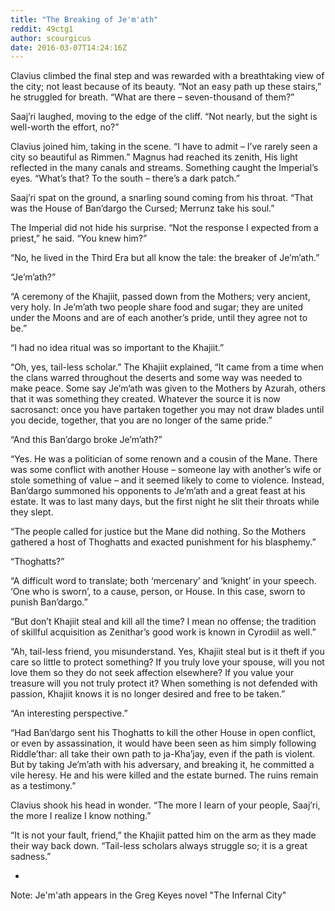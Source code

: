 ```yaml
---
title: "The Breaking of Je'm'ath"
reddit: 49ctg1
author: scourgicus
date: 2016-03-07T14:24:16Z
---
```


Clavius climbed the final step and was rewarded with a breathtaking view of the city; not least because of its beauty.  “Not an easy path up these stairs,” he struggled for breath.  “What are there – seven-thousand of them?”

Saaj’ri laughed, moving to the edge of the cliff.  “Not nearly, but the sight is well-worth the effort, no?”

Clavius joined him, taking in the scene.  “I have to admit – I’ve rarely seen a city so beautiful as Rimmen.”  Magnus had reached its zenith, His light reflected in the many canals and streams.  Something caught the Imperial’s eyes.  “What’s that?  To the south – there’s a dark patch.”

Saaj’ri spat on the ground, a snarling sound coming from his throat.  “That was the House of Ban’dargo the Cursed; Merrunz take his soul.”

The Imperial did not hide his surprise.  “Not the response I expected from a priest,” he said.  “You knew him?”

“No, he lived in the Third Era but all know the tale:  the breaker of Je’m’ath.”

“Je’m’ath?”

“A ceremony of the Khajiit, passed down from the Mothers; very ancient, very holy.  In Je’m’ath two people share food and sugar; they are united under the Moons and are of each another’s pride, until they agree not to be.”  

“I had no idea ritual was so important to the Khajiit.” 

“Oh, yes, tail-less scholar.”  The Khajiit explained, “It came from a time when the clans warred throughout the deserts and some way was needed to make peace.  Some say Je’m’ath was given to the Mothers by Azurah, others that it was something they created.  Whatever the source it is now sacrosanct:  once you have partaken together you may not draw blades until you decide, together, that you are no longer of the same pride.”

“And this Ban’dargo broke Je’m’ath?”

“Yes.  He was a politician of some renown and a cousin of the Mane.  There was some conflict with another House – someone lay with another’s wife or stole something of value – and it seemed likely to come to violence.  Instead, Ban’dargo summoned his opponents to Je’m’ath and a great feast at his estate.  It was to last many days, but the first night he slit their throats while they slept.

“The people called for justice but the Mane did nothing.  So the Mothers gathered a host of Thoghatts and exacted punishment for his blasphemy.”

“Thoghatts?”

“A difficult word to translate; both ‘mercenary’ and ‘knight’ in your speech.  ‘One who is sworn’, to a cause, person, or House.  In this case, sworn to punish Ban’dargo.”

“But don’t Khajiit steal and kill all the time?  I mean no offense; the tradition of skillful acquisition as Zenithar’s good work is known in Cyrodiil as well.”

“Ah, tail-less friend, you misunderstand.  Yes, Khajiit steal but is it theft if you care so little to protect something?  If you truly love your spouse, will you not love them so they do not seek affection elsewhere?  If you value your treasure will you not truly protect it?  When something is not defended with passion, Khajiit knows it is no longer desired and free to be taken.”

“An interesting perspective.”

“Had Ban’dargo sent his Thoghatts to kill the other House in open conflict, or even by assassination, it would have been seen as him simply following Riddle’thar:  all take their own path to ja-Kha’jay, even if the path is violent.  But by taking Je’m’ath with his adversary, and breaking it, he committed a vile heresy.  He and his were killed and the estate burned.  The ruins remain as a testimony.”

Clavius shook his head in wonder.  “The more I learn of your people, Saaj’ri, the more I realize I know nothing.”

“It is not your fault, friend,” the Khajiit patted him on the arm as they made their way back down.  “Tail-less scholars always struggle so; it is a great sadness.”

*

Note:  Je'm'ath appears in the Greg Keyes novel "The Infernal City"
